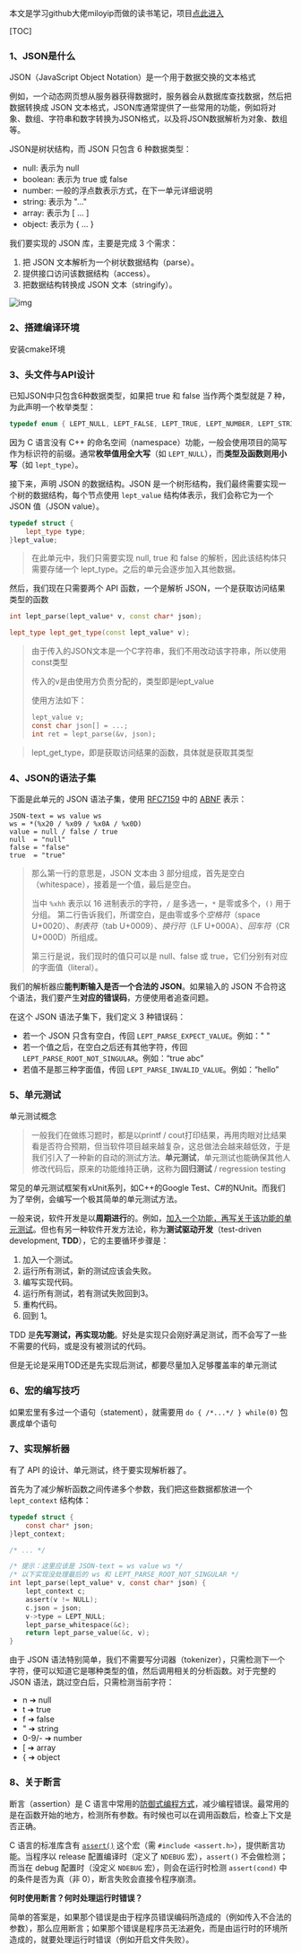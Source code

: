 本文是学习github大佬miloyip而做的读书笔记，项目[点此进入](https://github.com/miloyip/json-tutorial)

[TOC]

### 1、JSON是什么

JSON（JavaScript Object Notation）是一个用于数据交换的文本格式

例如，一个动态网页想从服务器获得数据时，服务器会从数据库查找数据，然后把数据转换成 JSON 文本格式，JSON库通常提供了一些常用的功能，例如将对象、数组、字符串和数字转换为JSON格式，以及将JSON数据解析为对象、数组等。

JSON是树状结构，而 JSON 只包含 6 种数据类型：

- null: 表示为 null
- boolean: 表示为 true 或 false
- number: 一般的浮点数表示方式，在下一单元详细说明
- string: 表示为 "..."
- array: 表示为 [ ... ]
- object: 表示为 { ... }

我们要实现的 JSON 库，主要是完成 3 个需求：

1. 把 JSON 文本解析为一个树状数据结构（parse）。
2. 提供接口访问该数据结构（access）。
3. 把数据结构转换成 JSON 文本（stringify）。

![img](https://img-blog.csdnimg.cn/90f4d534319a47d1bb275cec743c8494.png)![点击并拖拽以移动](data:image/gif;base64,R0lGODlhAQABAPABAP///wAAACH5BAEKAAAALAAAAAABAAEAAAICRAEAOw==)

### 2、搭建编译环境

安装cmake环境

### 3、头文件与API设计

已知JSON中只包含6种数据类型，如果把 true 和 false 当作两个类型就是 7 种，为此声明一个枚举类型：

```cpp
typedef enum { LEPT_NULL, LEPT_FALSE, LEPT_TRUE, LEPT_NUMBER, LEPT_STRING, LEPT_ARRAY, LEPT_OBJECT } lept_type;
```

因为 C 语言没有 C++ 的命名空间（namespace）功能，一般会使用项目的简写作为标识符的前缀。通常**枚举值用全大写**（如 `LEPT_NULL`），而**类型及函数则用小写**（如 `lept_type`）。



接下来，声明 JSON 的数据结构。JSON 是一个树形结构，我们最终需要实现一个树的数据结构，每个节点使用 `lept_value` 结构体表示，我们会称它为一个 JSON 值（JSON value）。 

```cpp
typedef struct {
    lept_type type;
}lept_value;
```

> 在此单元中，我们只需要实现 null, true 和 false 的解析，因此该结构体只需要存储一个 lept_type。之后的单元会逐步加入其他数据。

然后，我们现在只需要两个 API 函数，一个是解析 JSON，一个是获取访问结果类型的函数

```cpp
int lept_parse(lept_value* v, const char* json);

lept_type lept_get_type(const lept_value* v);
```

> 由于传入的JSON文本是一个C字符串，我们不用改动该字符串，所以使用const类型
>
> 传入的v是由使用方负责分配的，类型即是lept_value
>
> 使用方法如下：
>
> ```c
> lept_value v;
> const char json[] = ...;
> int ret = lept_parse(&v, json);
> ```

> lept_get_type，即是获取访问结果的函数，具体就是获取其类型

### 4、JSON的语法子集

下面是此单元的 JSON 语法子集，使用 [RFC7159](https://tools.ietf.org/html/rfc7159) 中的 [ABNF](https://tools.ietf.org/html/rfc5234) 表示：

```
JSON-text = ws value ws
ws = *(%x20 / %x09 / %x0A / %x0D)
value = null / false / true 
null  = "null"
false = "false"
true  = "true"
```

> 那么第一行的意思是，JSON 文本由 3 部分组成，首先是空白（whitespace），接着是一个值，最后是空白。
>
> 当中 `%xhh` 表示以 16 进制表示的字符，`/` 是多选一，`*` 是零或多个，`()` 用于分组。
> 第二行告诉我们，所谓空白，是由零或多个*空格符*（space U+0020）、*制表符*（tab U+0009）、*换行符*（LF U+000A）、*回车符*（CR U+000D）所组成。
>
> 第三行是说，我们现时的值只可以是 null、false 或 true，它们分别有对应的字面值（literal）。

我们的解析器应**能判断输入是否一个合法的 JSON**。如果输入的 JSON 不合符这个语法，我们要产生**对应的错误码**，方便使用者追查问题。

在这个 JSON 语法子集下，我们定义 3 种错误码：

- 若一个 JSON 只含有空白，传回 `LEPT_PARSE_EXPECT_VALUE`。例如：" "
- 若一个值之后，在空白之后还有其他字符，传回 `LEPT_PARSE_ROOT_NOT_SINGULAR`。例如：“true abc”
- 若值不是那三种字面值，传回 `LEPT_PARSE_INVALID_VALUE`。例如：“hello”

### 5、单元测试

单元测试概念

> 一般我们在做练习题时，都是以printf / cout打印结果，再用肉眼对比结果看是否符合预期，但当软件项目越来越复杂，这总做法会越来越低效，于是我们引入了一种新的自动的测试方法。**单元测试**，单元测试也能确保其他人修改代码后，原来的功能维持正确，这称为**回归测试** / regression testing

常见的单元测试框架有xUnit系列，如C++的Google Test、C#的NUnit。而我们为了举例，会编写一个极其简单的单元测试方法。

一般来说，软件开发是以**周期进行**的。例如，<u>加入一个功能，再写关于该功能的单元测试</u>。但也有另一种软件开发方法论，称为**测试驱动开发**（test-driven development, **TDD**），它的主要循环步骤是：

1. 加入一个测试。
2. 运行所有测试，新的测试应该会失败。
3. 编写实现代码。
4. 运行所有测试，若有测试失败回到3。
5. 重构代码。
6. 回到 1。

TDD 是**先写测试，再实现功能**。好处是实现只会刚好满足测试，而不会写了一些不需要的代码，或是没有被测试的代码。

但是无论是采用TOD还是先实现后测试，都要尽量加入足够覆盖率的单元测试

### 6、宏的编写技巧

如果宏里有多过一个语句（statement），就需要用 `do { /*...*/ } while(0)` 包裹成单个语句

### 7、实现解析器

有了 API 的设计、单元测试，终于要实现解析器了。

首先为了减少解析函数之间传递多个参数，我们把这些数据都放进一个 `lept_context` 结构体：

```C
typedef struct {
    const char* json;
}lept_context;

/* ... */

/* 提示：这里应该是 JSON-text = ws value ws */
/* 以下实现没处理最后的 ws 和 LEPT_PARSE_ROOT_NOT_SINGULAR */
int lept_parse(lept_value* v, const char* json) {
    lept_context c;
    assert(v != NULL);
    c.json = json;
    v->type = LEPT_NULL;
    lept_parse_whitespace(&c);
    return lept_parse_value(&c, v);
}
```

由于 JSON 语法特别简单，我们不需要写分词器（tokenizer），只需检测下一个字符，便可以知道它是哪种类型的值，然后调用相关的分析函数。对于完整的 JSON 语法，跳过空白后，只需检测当前字符：

- n ➔ null
- t ➔ true
- f ➔ false
- " ➔ string
- 0-9/- ➔ number
- [ ➔ array
- { ➔ object

### 8、关于断言

断言（assertion）是 C 语言中常用的<u>防御式编程方式</u>，减少编程错误。最常用的是在函数开始的地方，检测所有参数。有时候也可以在调用函数后，检查上下文是否正确。

C 语言的标准库含有 [`assert()`](https://en.cppreference.com/w/c/error/assert) 这个宏（需 `#include <assert.h>`），提供断言功能。当程序以 release 配置编译时（定义了 `NDEBUG` 宏），`assert()` 不会做检测；而当在 debug 配置时（没定义 `NDEBUG` 宏），则会在运行时检测 `assert(cond)` 中的条件是否为真（非 0），断言失败会直接令程序崩溃。

**何时使用断言？何时处理运行时错误？**

简单的答案是，如果那个错误是由于程序员错误编码所造成的（例如传入不合法的参数），那么应用断言；如果那个错误是程序员无法避免，而是由运行时的环境所造成的，就要处理运行时错误（例如开启文件失败）。

